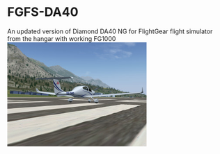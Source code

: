 # FGFS-DA40
An updated version of Diamond DA40 NG for FlightGear flight simulator from the hangar with working FG1000
![Diamond DA40 NG](thumbnail.jpg)
